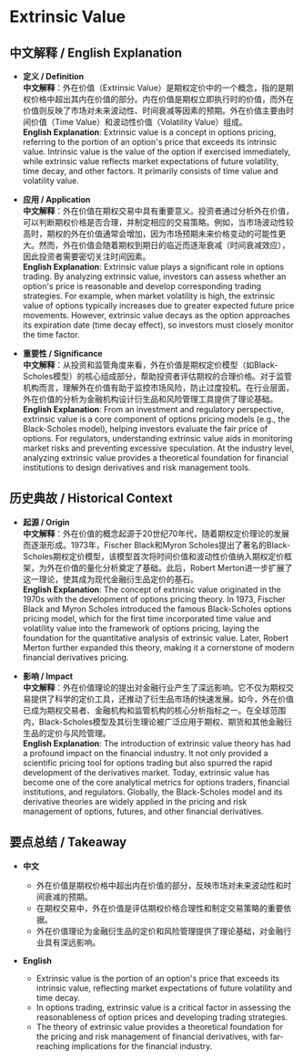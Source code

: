 # Extrinsic Value

## 中文解释 / English Explanation

* **定义 / Definition**  
  **中文解释**：外在价值（Extrinsic Value）是期权定价中的一个概念，指的是期权价格中超出其内在价值的部分。内在价值是期权立即执行时的价值，而外在价值则反映了市场对未来波动性、时间衰减等因素的预期。外在价值主要由时间价值（Time Value）和波动性价值（Volatility Value）组成。  
  **English Explanation**: Extrinsic value is a concept in options pricing, referring to the portion of an option's price that exceeds its intrinsic value. Intrinsic value is the value of the option if exercised immediately, while extrinsic value reflects market expectations of future volatility, time decay, and other factors. It primarily consists of time value and volatility value.

* **应用 / Application**  
  **中文解释**：外在价值在期权交易中具有重要意义。投资者通过分析外在价值，可以判断期权价格是否合理，并制定相应的交易策略。例如，当市场波动性较高时，期权的外在价值通常会增加，因为市场预期未来价格变动的可能性更大。然而，外在价值会随着期权到期日的临近而逐渐衰减（时间衰减效应），因此投资者需要密切关注时间因素。  
  **English Explanation**: Extrinsic value plays a significant role in options trading. By analyzing extrinsic value, investors can assess whether an option's price is reasonable and develop corresponding trading strategies. For example, when market volatility is high, the extrinsic value of options typically increases due to greater expected future price movements. However, extrinsic value decays as the option approaches its expiration date (time decay effect), so investors must closely monitor the time factor.

* **重要性 / Significance**  
  **中文解释**：从投资和监管角度来看，外在价值是期权定价模型（如Black-Scholes模型）的核心组成部分，帮助投资者评估期权的合理价格。对于监管机构而言，理解外在价值有助于监控市场风险，防止过度投机。在行业层面，外在价值的分析为金融机构设计衍生品和风险管理工具提供了理论基础。  
  **English Explanation**: From an investment and regulatory perspective, extrinsic value is a core component of options pricing models (e.g., the Black-Scholes model), helping investors evaluate the fair price of options. For regulators, understanding extrinsic value aids in monitoring market risks and preventing excessive speculation. At the industry level, analyzing extrinsic value provides a theoretical foundation for financial institutions to design derivatives and risk management tools.

## 历史典故 / Historical Context

* **起源 / Origin**  
  **中文解释**：外在价值的概念起源于20世纪70年代，随着期权定价理论的发展而逐渐形成。1973年，Fischer Black和Myron Scholes提出了著名的Black-Scholes期权定价模型，该模型首次将时间价值和波动性价值纳入期权定价框架，为外在价值的量化分析奠定了基础。此后，Robert Merton进一步扩展了这一理论，使其成为现代金融衍生品定价的基石。  
  **English Explanation**: The concept of extrinsic value originated in the 1970s with the development of options pricing theory. In 1973, Fischer Black and Myron Scholes introduced the famous Black-Scholes options pricing model, which for the first time incorporated time value and volatility value into the framework of options pricing, laying the foundation for the quantitative analysis of extrinsic value. Later, Robert Merton further expanded this theory, making it a cornerstone of modern financial derivatives pricing.

* **影响 / Impact**  
  **中文解释**：外在价值理论的提出对金融行业产生了深远影响。它不仅为期权交易提供了科学的定价工具，还推动了衍生品市场的快速发展。如今，外在价值已成为期权交易者、金融机构和监管机构的核心分析指标之一。在全球范围内，Black-Scholes模型及其衍生理论被广泛应用于期权、期货和其他金融衍生品的定价与风险管理。  
  **English Explanation**: The introduction of extrinsic value theory has had a profound impact on the financial industry. It not only provided a scientific pricing tool for options trading but also spurred the rapid development of the derivatives market. Today, extrinsic value has become one of the core analytical metrics for options traders, financial institutions, and regulators. Globally, the Black-Scholes model and its derivative theories are widely applied in the pricing and risk management of options, futures, and other financial derivatives.

## 要点总结 / Takeaway

* **中文**  
  - 外在价值是期权价格中超出内在价值的部分，反映市场对未来波动性和时间衰减的预期。  
  - 在期权交易中，外在价值是评估期权价格合理性和制定交易策略的重要依据。  
  - 外在价值理论为金融衍生品的定价和风险管理提供了理论基础，对金融行业具有深远影响。  

* **English**  
  - Extrinsic value is the portion of an option's price that exceeds its intrinsic value, reflecting market expectations of future volatility and time decay.  
  - In options trading, extrinsic value is a critical factor in assessing the reasonableness of option prices and developing trading strategies.  
  - The theory of extrinsic value provides a theoretical foundation for the pricing and risk management of financial derivatives, with far-reaching implications for the financial industry.